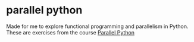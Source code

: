 # parallel python
Made for me to explore functional programming and parallelism in Python. These are exercises from the course [Parallel Python](https://milliams.com/courses/parallel_python/)
